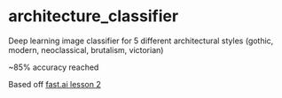 # architecture_classifier
<p>
  Deep learning image classifier for 5 different architectural styles (gothic, modern, neoclassical, brutalism, victorian) </p>
<p>
  ~85% accuracy reached
</p>
<p>
  Based off <a href="https://course.fast.ai/videos/?lesson=2">fast.ai lesson 2</a>
</p>
